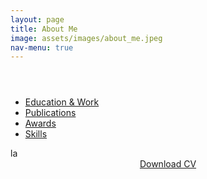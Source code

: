 ```yaml
---
layout: page
title: About Me
image: assets/images/about_me.jpeg
nav-menu: true
---
```



<!-- Main -->
<div id="main" class="alt">

<!-- One -->
<section id="one">
	<div class="inner">
		<header class="major">
		</header>

<!-- Content -->
<ul class="actions fit">
	<li><a href="#" class="button special fit" id='Education'    onclick="document.getElementById('AboutContentsDiv').innerHTML=document.getElementById('EducationDetailsMD').innerHTML;">Education & Work</a></li>
	<li><a href="#" class="button special fit" id='Publications' onclick="document.getElementById('AboutContentsDiv').innerHTML=document.getElementById('PublicationDetailsMD').innerHTML;">Publications</a></li>
	<li><a href="#" class="button special fit" id='Awards'       onclick="document.getElementById('AboutContentsDiv').innerHTML=document.getElementById('AwardsDetailsMD').innerHTML;">Awards</a></li>
	<li><a href="#" class="button special fit" id='Skills'       onclick="document.getElementById('AboutContentsDiv').innerHTML=document.getElementById('SkillsDetailsMD').innerHTML;">Skills</a></li>
</ul>

<div id="AboutContentsDiv" onload="document.getElementById('EducationDetailsMD').innerHTML">la</div>

<center><a href="assets/files/Ashish_TUM_CV.pdf" class="button icon fa-download">Download CV</a></center>
</div>

<div id='EducationDetailsMD' style="visibility:hidden;">
    <b>ARTICLE 1</b> This is information about my education
</div>

<div id='PublicationDetailsMD' style="visibility:hidden;">
    <b>ARTICLE 2</b> This is information about my publications
</div>

<div id='AwardsDetailsMD' style="visibility:hidden;">
    <b>ARTICLE 3</b> This is information about Awards
</div>

<div id='SkillsDetailsMD' style="visibility:hidden;">
    <b>ARTICLE 4</b> This is information about my skills
</div>
